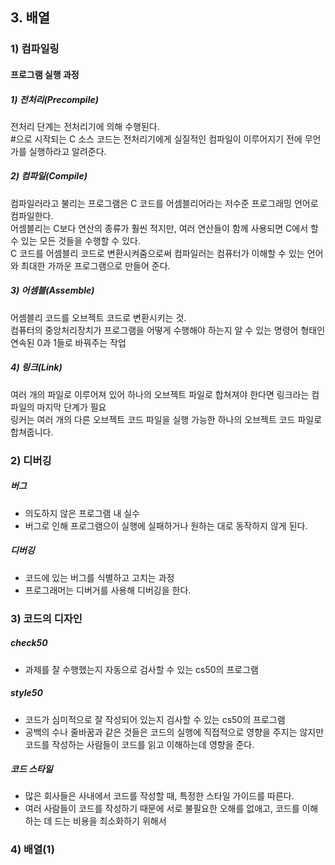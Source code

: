 ## 3. 배열

### 1) 컴파일링
#### 프로그램 실행 과정
##### 1) 전처리(Precompile)
전처리 단계는 전처리기에 의해 수행된다.    
#으로 시작되는 C 소스 코드는 전처리기에게 실질적인 컴파일이 이루어지기 전에 무언가를 실행하라고 알려준다. 
##### 2) 컴파일(Compile)
컴파일러라고 불리는 프로그램은 C 코드를 어셈블리어라는 저수준 프로그래밍 언어로 컴파일한다.    
어셈블리는 C보다 연산의 종류가 훨씬 적지만, 여러 연산들이 함께 사용되면 C에서 할 수 있는 모든 것들을 수행할 수 있다.     
C 코드를 어셈블리 코드로 변환시켜줌으로써 컴파일러는 컴퓨터가 이해할 수 있는 언어와 최대한 가까운 프로그램으로 만들어 준다.
##### 3) 어셈블(Assemble)
어셈블리 코드를 오브젝트 코드로 변환시키는 것.     
컴퓨터의 중앙처리장치가 프로그램을 어떻게 수행해야 하는지 알 수 있는 명령어 형태인 연속된 0과 1들로 바꿔주는 작업   
##### 4) 링크(Link)
여러 개의 파일로 이루어져 있어 하나의 오브젝트 파일로 합쳐져야 한다면 링크라는 컴파일의 마지막 단계가 필요       
링커는 여러 개의 다른 오브젝트 코드 파일을 실행 가능한 하나의 오브젝트 코드 파일로 합쳐줍니다. 

### 2) 디버깅
##### 버그 
- 의도하지 않은 프로그램 내 실수
- 버그로 인해 프로그램으이 실행에 실패하거나 원하는 대로 동작하지 않게 된다.
##### 디버깅
- 코드에 있는 버그를 식별하고 고치는 과정
- 프로그래머는 디버거를 사용해 디버깅을 한다.

### 3) 코드의 디자인
##### check50
- 과제를 잘 수행했는지 자동으로 검사할 수 있는 cs50의 프로그램

##### style50
- 코드가 심미적으로 잘 작성되어 있는지 검사할 수 있는 cs50의 프로그램
- 공백의 수나 줄바꿈과 같은 것들은 코드의 실행에 직접적으로 영향을 주지는 않지만 코드를 작성하는 사람들이 코드를 읽고 이해하는데 영향을 준다.

##### 코드 스타일
- 많은 회사들은 사내에서 코드를 작성할 때, 특정한 스타일 가이드를 따른다.
- 여러 사람들이 코드를 작성하기 때문에 서로 불필요한 오해를 없애고, 코드를 이해하는 데 드는 비용을 최소화하기 위해서

### 4) 배열(1)


